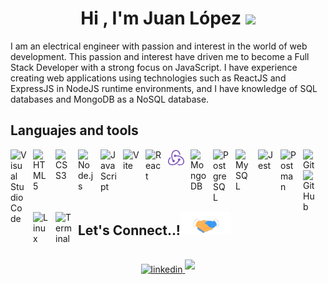 <h1 align="center"><b>Hi , I'm Juan López </b><img src="https://media.giphy.com/media/hvRJCLFzcasrR4ia7z/giphy.gif" width="35"></h1>
I am an electrical engineer with passion and interest in the world of web development. This passion and interest have driven me to become a Full Stack Developer with a strong focus on JavaScript. I have experience creating web applications using technologies such as ReactJS and ExpressJS in NodeJS runtime environments, and I have knowledge of SQL databases and MongoDB as a NoSQL database.

## Languajes and tools

<img align="left" alt="Visual Studio Code" width="26px" src="https://cdn.jsdelivr.net/gh/devicons/devicon/icons/vscode/vscode-original.svg" style="padding-right:10px;" />

<img align="left" alt="HTML5" width="26px" src="https://cdn.jsdelivr.net/gh/devicons/devicon/icons/html5/html5-original.svg" style="padding-right:10px;" />

<img align="left" alt="CSS3" width="26px" src="https://cdn.jsdelivr.net/gh/devicons/devicon/icons/css3/css3-original.svg" style="padding-right:10px;" />

<img align="left" alt="Node.js" width="26px" src="https://cdn.jsdelivr.net/gh/devicons/devicon/icons/nodejs/nodejs-original.svg" style="padding-right:10px;" />

<img align="left" alt="JavaScript" width="26px" src="https://cdn.jsdelivr.net/gh/devicons/devicon/icons/javascript/javascript-original.svg" style="padding-right:10px;" />

<img align="left" alt="Vite" width="26px" src="https://upload.wikimedia.org/wikipedia/commons/f/f1/Vitejs-logo.svg" style="padding-right:10px;" />

<img align="left" alt="React" width="26px" src="https://cdn.jsdelivr.net/gh/devicons/devicon/icons/react/react-original.svg" style="padding-right:10px;" />

<img align="left" alt="Redux" width="26px" src="https://raw.githubusercontent.com/devicons/devicon/master/icons/redux/redux-original.svg" style="padding-right:10px;" />

<img align="left" alt="MongoDB" width="26px" src="https://cdn.jsdelivr.net/gh/devicons/devicon/icons/mongodb/mongodb-original.svg" style="padding-right:10px;" />

<img align="left" alt="PostgreSQL" width="26px" src="https://www.vectorlogo.zone/logos/postgresql/postgresql-icon.svg" style="padding-right:10px;" />

<img align="left" alt="MySQL" width="26px" src="https://cdn.jsdelivr.net/gh/devicons/devicon/icons/mysql/mysql-original.svg" style="padding-right:10px;" />

<img align="left" alt="Jest" width="26px" src="https://camo.githubusercontent.com/ce0a32825268b09cd5e0fc7c2a09c587a708491427cb794cade8f1866f7284c6/68747470733a2f2f7777772e766563746f726c6f676f2e7a6f6e652f6c6f676f732f6a6573746a73696f2f6a6573746a73696f2d69636f6e2e737667" style="padding-right:10px;" />

<img align="left" alt="Postman" width="26px" src="https://camo.githubusercontent.com/93b32389bf746009ca2370de7fe06c3b5146f4c99d99df65994f9ced0ba41685/68747470733a2f2f7777772e766563746f726c6f676f2e7a6f6e652f6c6f676f732f676574706f73746d616e2f676574706f73746d616e2d69636f6e2e737667" style="padding-right:10px;" />

<img align="left" alt="Git" width="26px" src="https://cdn.jsdelivr.net/gh/devicons/devicon/icons/git/git-original.svg" style="padding-right:10px;" />

<img align="left" alt="GitHub" width="26px" src="https://user-images.githubusercontent.com/3369400/139448065-39a229ba-4b06-434b-bc67-616e2ed80c8f.png" style="padding-right:10px;" />

<img align="left" alt="Linux" width="26px" src="https://upload.wikimedia.org/wikipedia/commons/thumb/3/35/Tux.svg/506px-Tux.svg.png" style="padding-right:10px;" />

<img align="left" alt="Terminal" width="26px" src="https://cdn4.iconfinder.com/data/icons/small-n-flat/24/terminal-512.png" style="padding-right:10px;" />


<br></br>


## <b> Let's Connect..!</b><img src="https://github.com/0xAbdulKhalid/0xAbdulKhalid/raw/main/assets/mdImages/handshake.gif" width ="80">
<br>

<div align='center'>
<a href="https://www.linkedin.com/in/juanlopez96/" target="_blank">
<img src="https://img.shields.io/badge/linkedin:  juanlopez96-%2300acee.svg?color=405DE6&style=for-the-badge&logo=linkedin&logoColor=white" alt=linkedin style="margin-bottom: 5px;"/>
</a>
<a href="mailto:dv.juanlopez@gmail.com" target="_blank">
<img src="https://img.shields.io/badge/gmail:  dv.juanlopez@gmail.com-%23EA4335.svg?style=for-the-badge&logo=gmail&logoColor=white" t=mail style="margin-bottom: 5px;" />
</a></div>
